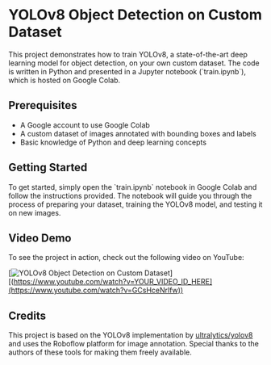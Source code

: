 # YOLOv8 Object Detection on Custom Dataset

This project demonstrates how to train YOLOv8, a state-of-the-art deep learning model for object detection, on your own custom dataset. The code is written in Python and presented in a Jupyter notebook (\`train.ipynb\`), which is hosted on Google Colab.

## Prerequisites

- A Google account to use Google Colab
- A custom dataset of images annotated with bounding boxes and labels
- Basic knowledge of Python and deep learning concepts

## Getting Started

To get started, simply open the \`train.ipynb\` notebook in Google Colab and follow the instructions provided. The notebook will guide you through the process of preparing your dataset, training the YOLOv8 model, and testing it on new images.

## Video Demo

To see the project in action, check out the following video on YouTube:

[![YOLOv8 Object Detection on Custom Dataset](https://img.youtube.com/vi/YOUR_VIDEO_ID_HERE/0.jpg)][(https://www.youtube.com/watch?v=YOUR_VIDEO_ID_HERE](https://www.youtube.com/watch?v=GCsHceNrlfw))

## Credits

This project is based on the YOLOv8 implementation by [ultralytics/yolov8](https://github.com/ultralytics/yolov8) and uses the Roboflow platform for image annotation. Special thanks to the authors of these tools for making them freely available.


